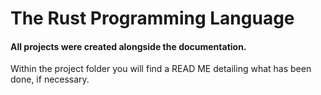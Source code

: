 # **The Rust Programming Language**

#### **All projects were created alongside the documentation.**

Within the project folder you will find a READ ME detailing what has been done, if necessary.
